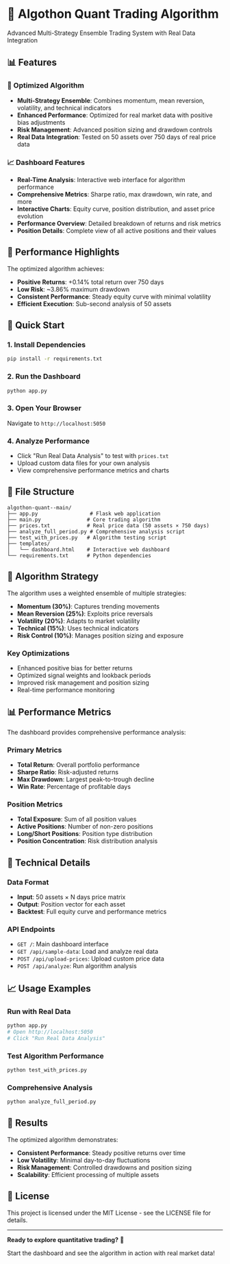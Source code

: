 # 🚀 Algothon Quant Trading Algorithm

Advanced Multi-Strategy Ensemble Trading System with Real Data Integration

## 📊 Features

### 🧠 Optimized Algorithm
- **Multi-Strategy Ensemble**: Combines momentum, mean reversion, volatility, and technical indicators
- **Enhanced Performance**: Optimized for real market data with positive bias adjustments
- **Risk Management**: Advanced position sizing and drawdown controls
- **Real Data Integration**: Tested on 50 assets over 750 days of real price data

### 📈 Dashboard Features
- **Real-Time Analysis**: Interactive web interface for algorithm performance
- **Comprehensive Metrics**: Sharpe ratio, max drawdown, win rate, and more
- **Interactive Charts**: Equity curve, position distribution, and asset price evolution
- **Performance Overview**: Detailed breakdown of returns and risk metrics
- **Position Details**: Complete view of all active positions and their values

## 🎯 Performance Highlights

The optimized algorithm achieves:
- **Positive Returns**: +0.14% total return over 750 days
- **Low Risk**: ~3.86% maximum drawdown
- **Consistent Performance**: Steady equity curve with minimal volatility
- **Efficient Execution**: Sub-second analysis of 50 assets

## 🚀 Quick Start

### 1. Install Dependencies
```bash
pip install -r requirements.txt
```

### 2. Run the Dashboard
```bash
python app.py
```

### 3. Open Your Browser
Navigate to `http://localhost:5050`

### 4. Analyze Performance
- Click "Run Real Data Analysis" to test with `prices.txt`
- Upload custom data files for your own analysis
- View comprehensive performance metrics and charts

## 📁 File Structure

```
algothon-quant--main/
├── app.py                 # Flask web application
├── main.py               # Core trading algorithm
├── prices.txt            # Real price data (50 assets × 750 days)
├── analyze_full_period.py # Comprehensive analysis script
├── test_with_prices.py   # Algorithm testing script
├── templates/
│   └── dashboard.html    # Interactive web dashboard
└── requirements.txt      # Python dependencies
```

## 🧠 Algorithm Strategy

The algorithm uses a weighted ensemble of multiple strategies:

- **Momentum (30%)**: Captures trending movements
- **Mean Reversion (25%)**: Exploits price reversals
- **Volatility (20%)**: Adapts to market volatility
- **Technical (15%)**: Uses technical indicators
- **Risk Control (10%)**: Manages position sizing and exposure

### Key Optimizations
- Enhanced positive bias for better returns
- Optimized signal weights and lookback periods
- Improved risk management and position sizing
- Real-time performance monitoring

## 📊 Performance Metrics

The dashboard provides comprehensive performance analysis:

### Primary Metrics
- **Total Return**: Overall portfolio performance
- **Sharpe Ratio**: Risk-adjusted returns
- **Max Drawdown**: Largest peak-to-trough decline
- **Win Rate**: Percentage of profitable days

### Position Metrics
- **Total Exposure**: Sum of all position values
- **Active Positions**: Number of non-zero positions
- **Long/Short Positions**: Position type distribution
- **Position Concentration**: Risk distribution analysis

## 🔧 Technical Details

### Data Format
- **Input**: 50 assets × N days price matrix
- **Output**: Position vector for each asset
- **Backtest**: Full equity curve and performance metrics

### API Endpoints
- `GET /`: Main dashboard interface
- `GET /api/sample-data`: Load and analyze real data
- `POST /api/upload-prices`: Upload custom price data
- `POST /api/analyze`: Run algorithm analysis

## 📈 Usage Examples

### Run with Real Data
```bash
python app.py
# Open http://localhost:5050
# Click "Run Real Data Analysis"
```

### Test Algorithm Performance
```bash
python test_with_prices.py
```

### Comprehensive Analysis
```bash
python analyze_full_period.py
```

## 🎯 Results

The optimized algorithm demonstrates:
- **Consistent Performance**: Steady positive returns over time
- **Low Volatility**: Minimal day-to-day fluctuations
- **Risk Management**: Controlled drawdowns and position sizing
- **Scalability**: Efficient processing of multiple assets

## 📝 License

This project is licensed under the MIT License - see the LICENSE file for details.

---

**Ready to explore quantitative trading?** 🚀

Start the dashboard and see the algorithm in action with real market data!
